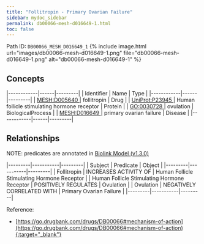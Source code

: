 ```yaml
---
title: "Follitropin - Primary Ovarian Failure"
sidebar: mydoc_sidebar
permalink: db00066-mesh-d016649-1.html
toc: false 
---
```



Path ID: `DB00066_MESH_D016649_1`
{% include image.html url="images/db00066-mesh-d016649-1.png" file="db00066-mesh-d016649-1.png" alt="db00066-mesh-d016649-1" %}

## Concepts

|------------|------|---------|
| Identifier | Name | Type    |
|------------|------|---------|
| <a href="https://identifiers.org/MESH:D005640">MESH:D005640 </a> | follitropin | Drug |
| <a href="https://identifiers.org/UniProt:P23945">UniProt:P23945 </a> | Human follicle stimulating hormone receptor | Protein |
| <a href="https://identifiers.org/GO:0030728">GO:0030728 </a> | ovulation | BiologicalProcess |
| <a href="https://identifiers.org/MESH:D016649">MESH:D016649 </a> | primary ovarian failure | Disease |
|------------|------|---------|

## Relationships


NOTE: predicates are annotated in <a href="https://github.com/biolink/biolink-model/releases/tag/v1.3.0">Biolink Model (v1.3.0)</a>

|---------|-----------|---------|
| Subject | Predicate | Object  |
|---------|-----------|---------|
| Follitropin | INCREASES ACTIVITY OF | Human Follicle Stimulating Hormone Receptor |
| Human Follicle Stimulating Hormone Receptor | POSITIVELY REGULATES | Ovulation |
| Ovulation | NEGATIVELY CORRELATED WITH | Primary Ovarian Failure |
|---------|-----------|---------|

Reference:
  - [https://go.drugbank.com/drugs/DB00066#mechanism-of-action](https://go.drugbank.com/drugs/DB00066#mechanism-of-action){:target="_blank"}